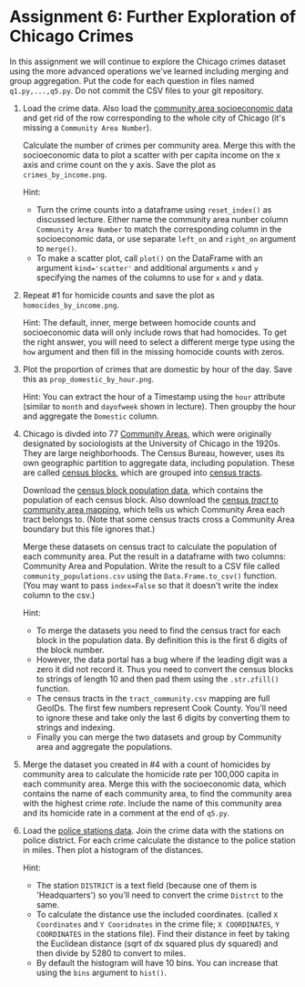 # Assignment 6: Further Exploration of Chicago Crimes
In this assignment we will continue to explore the Chicago crimes dataset using the more advanced operations we've learned including merging and group aggregation. Put the code for each question in files named `q1.py,...,q5.py`. Do not commit the CSV files to your git repository.

1. Load the crime data. Also load the [community area socioeconomic data](https://data.cityofchicago.org/Health-Human-Services/Census-Data-Selected-socioeconomic-indicators-in-C/kn9c-c2s2) and get rid of the row corresponding to the whole city of Chicago (it's missing a `Community Area Number`).

    Calculate the number of crimes per community area. Merge this with the socioeconomic data to plot a scatter with per capita income on the x axis and crime count on the y axis. Save the plot as `crimes_by_income.png`.

    Hint:
     - Turn the crime counts into a dataframe using `reset_index()` as discussed lecture. Either name the community area nunber column `Community Area Number` to match the corresponding column in the socioeconomic data, or use separate `left_on` and `right_on` argument to `merge()`.
     - To make a scatter plot, call `plot()` on the DataFrame with an argument `kind='scatter'` and additional arguments `x` and `y` specifying the names of the columns to use for `x` and `y` data.
    
2. Repeat #1 for homicide counts and save the plot as `homocides_by_income.png`.

    Hint: The default, inner, merge between homocide counts and socioeconomic data will only include rows that had homocides. To get the right answer, you will need to select a different merge type using the `how` argument and then fill in the missing homocide counts with zeros.
  
3. Plot the proportion of crimes that are domestic by hour of the day. Save this as `prop_domestic_by_hour.png`.

    Hint: You can extract the hour of a Timestamp using the `hour` attribute (similar to `month` and `dayofweek` shown in lecture). Then groupby the hour and aggregate the `Domestic` column.

4. Chicago is divded into 77 [Community Areas](https://data.cityofchicago.org/Facilities-Geographic-Boundaries/Boundaries-Community-Areas-current-/cauq-8yn6/data), which were originally designated by sociologists at the University of Chicago in the 1920s. They are large neighborhoods. The Census Bureau, however, uses its own geographic partition to aggregate data, including population. These are called [census blocks](https://data.cityofchicago.org/Facilities-Geographic-Boundaries/Boundaries-Census-Blocks-2010/mfzt-js4n/data), which are grouped into [census tracts](https://data.cityofchicago.org/Facilities-Geographic-Boundaries/Boundaries-Census-Tracts-2010/5jrd-6zik/data).

    Download the [census block population data](https://data.cityofchicago.org/Facilities-Geographic-Boundaries/Population-by-2010-Census-Block/5yjb-v3mj), which contains the population of each census block. Also download the [census *tract* to community area mapping](https://github.com/harris-ippp/s18-a06/raw/master/tract_community.csv), which tells us which Community Area each tract belongs to. (Note that some census tracts cross a Community Area boundary but this file ignores that.)

    Merge these datasets on census tract to calculate the population of each community area. Put the result in a dataframe with two columns: Community Area and Population. Write the result to a CSV file called `community_populations.csv` using the `Data.Frame.to_csv()` function. (You may want to pass `index=False` so that it doesn't write the index column to the csv.)
    
    Hint: 
    - To merge the datasets you need to find the census tract for each block in the population data. By definition this is the first 6 digits of the block number. 
    - However, the data portal has a bug where if the leading digit was a zero it did not record it. Thus you need to convert the census blocks to strings of length 10 and then pad them using the `.str.zfill()` function.
    - The census tracts in the `tract_community.csv` mapping are full GeoIDs. The first few numbers represent Cook County. You'll need to ignore these and take only the last 6 digits by converting them to strings and indexing.
    - Finally you can merge the two datasets and group by Community area and aggregate the populations.

5. Merge the dataset you created in #4 with a count of homicides by community area to calculate the homicide rate per 100,000 capita in each community area. Merge this with the socioeconomic data, which contains the name of each community area, to find the community area with the highest crime *rate*. Include the name of this community area and its homicide rate in a comment at the end of `q5.py`.

6. Load the [police stations data](https://data.cityofchicago.org/Public-Safety/Police-Stations/z8bn-74gv). Join the crime data with the stations on police district. For each crime calculate the distance to the police station in miles. Then plot a histogram of the distances.

    Hint:
     - The station `DISTRICT` is a text field (because one of them is 'Headquarters') so you'll need to convert the crime `Distrct` to the same.
     - To calculate the distance use the included coordinates. (called `X Coordinates` and `Y Cooridnates` in the crime file; `X COORDINATES`, `Y COORDINATES` in the stations file). Find their distance in feet by taking the Euclidean distance (sqrt of dx squared plus dy squared) and then divide by 5280 to convert to miles.
     - By default the histogram will have 10 bins. You can increase that using the `bins` argument to `hist()`.
